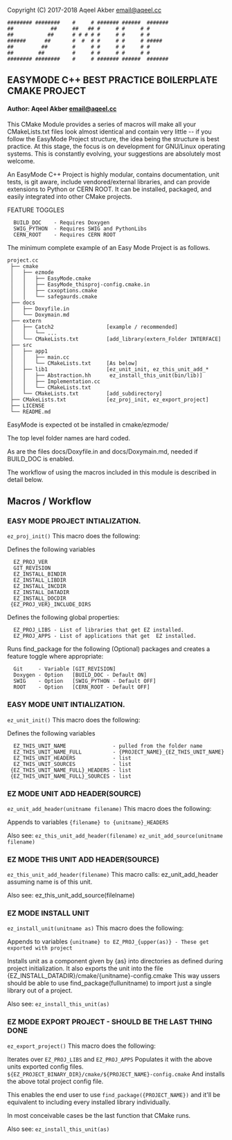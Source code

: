 Copyright (C) 2017-2018 Aqeel Akber <email@aqeel.cc>
```
######## ########    #     # ####### ######  ####### 
##            ##     ##   ## #     # #     # #       
##           ##      # # # # #     # #     # #       
######      ##       #  #  # #     # #     # #####   
##         ##        #     # #     # #     # #       
##        ##         #     # #     # #     # #       
######## ########    #     # ####### ######  ####### 
```

## EASYMODE C++ BEST PRACTICE BOILERPLATE CMAKE PROJECT 
#### Author: Aqeel Akber <email@aqeel.cc>

This CMake Module provides a series of macros will make all your
CMakeLists.txt files look almost identical and contain very little
-- if you follow the EasyMode Project structure, the idea being the
structure is best practice.  At this stage, the focus is on
development for GNU/Linux operating systems. This is constantly
evolving, your suggestions are absolutely most welcome.

An EasyMode C++ Project is highly modular, contains documentation,
unit tests, is git aware, include vendored/external libraries, and
can provide extensions to Python or CERN ROOT. It can be installed,
packaged, and easily integrated into other CMake projects.

FEATURE TOGGLES
```
  BUILD_DOC    - Requires Doxygen
  SWIG_PYTHON  - Requires SWIG and PythonLibs
  CERN_ROOT    - Requires CERN ROOT
```
The minimum complete example of an Easy Mode Project is as follows.

```
project.cc
 ├── cmake
 │   ├── ezmode
 │   │   ├── EasyMode.cmake
 │   │   ├── EasyMode_thisproj-config.cmake.in
 │   │   ├── cxxoptions.cmake
 │   │   └── safegaurds.cmake
 ├── docs 
 │   ├── Doxyfile.in 
 │   └── Doxymain.md
 ├── extern
 │   ├── Catch2                 [example / recommended]
 │   │   └── ...
 │   └── CMakeLists.txt         [add_library(extern_Folder INTERFACE]
 ├── src
 │   ├── app1
 │   │   ├── main.cc
 │   │   └── CMakeLists.txt     [As below]
 │   ├── lib1                   [ez_unit_init, ez_this_unit_add_*
 │   │   ├── Abstraction.hh      ez_install_this_unit(bin/lib)]
 │   │   ├── Implementation.cc    
 │   │   └── CMakeLists.txt       
 │   └── CMakeLists.txt         [add_subdirectory]
 ├── CMakeLists.txt             [ez_proj_init, ez_export_project]
 ├── LICENSE
 └── README.md
```

EasyMode is expected ot be installed in cmake/ezmode/

The top level folder names are hard coded.

As are the files docs/Doxyfile.in and docs/Doxymain.md, needed if
BUILD_DOC is enabled.

The workflow of using the macros included in this module is
described in detail below.

## Macros / Workflow
### EASY MODE PROJECT INTIALIZATION.
```ez_proj_init()```
This macro does the following:

Defines the following variables
```
  EZ_PROJ_VER
  GIT_REVISION
  EZ_INSTALL_BINDIR
  EZ_INSTALL_LIBDIR
  EZ_INSTALL_INCDIR
  EZ_INSTALL_DATADIR
  EZ_INSTALL_DOCDIR
 {EZ_PROJ_VER}_INCLUDE_DIRS
```
Defines the following global properties:
```
  EZ_PROJ_LIBS - List of libraries that get EZ installed.
  EZ_PROJ_APPS - List of applications that get  EZ installed.
```
Runs find_package for the following (Optional) packages and creates
a feature toggle where appropriate:
```
  Git     - Variable [GIT_REVISION]
  Doxygen - Option   [BUILD_DOC - Default ON]
  SWIG    - Option   [SWIG_PYTHON - Default OFF]
  ROOT    - Option   [CERN_ROOT - Default OFF]
```
### EASY MODE UNIT INTIALIZATION.
```ez_unit_init()```
This macro does the following:

Defines the following variables
```
  EZ_THIS_UNIT_NAME               - pulled from the folder name
  EZ_THIS_UNIT_NAME_FULL          - {PROJECT_NAME}_{EZ_THIS_UNIT_NAME}
  EZ_THIS_UNIT_HEADERS            - list
  EZ_THIS_UNIT_SOURCES            - list
 {EZ_THIS_UNIT_NAME_FULL}_HEADERS - list
 {EZ_THIS_UNIT_NAME_FULL}_SOURCES - list
```
### EZ MODE UNIT ADD HEADER(SOURCE)
```ez_unit_add_header(unitname filename)```
This macro does the following:

Appends to variables
 ```{filename} to {unitname}_HEADERS```

Also see:
  ```ez_this_unit_add_header(filename)```
  ```ez_unit_add_source(unitname filename)```

### EZ MODE THIS UNIT ADD HEADER(SOURCE)
```ez_this_unit_add_header(filename)```
This macro calls: ez_unit_add_header assuming name is of this unit.

Also see:
  ez_this_unit_add_source(filelname)

### EZ MODE INSTALL UNIT
```ez_install_unit(unitname as)```
This macro does the following:

Appends to variables
 ```{unitname} to EZ_PROJ_{upper(as)} - These get exported with project```

Installs unit as a component given by {as} into directories as
defined during project initialization. It also exports the unit
into the file {EZ_INSTALL_DATADIR}/cmake/{unitname}-config.cmake
This way ussers should be able to use find_package(fullunitname)
to import just a single library out of a project.

Also see:
  ```ez_install_this_unit(as)```

### EZ MODE EXPORT PROJECT - SHOULD BE THE LAST THING DONE
```ez_export_project()```
This macro does the following:

Iterates over ```EZ_PROJ_LIBS``` and ```EZ_PROJ_APPS```
Populates it with the above units exported config files.
```${EZ_PROJECT_BINARY_DIR}/cmake/${PROJECT_NAME}-config.cmake```
And installs the above total project config file.

This enables the end user to use ```find_package({PROJECT_NAME})```
and it'll be equivalent to including every installed library
individually.

In most conceivable cases be the last function that CMake runs.

Also see:
  ```ez_install_this_unit(as)```
